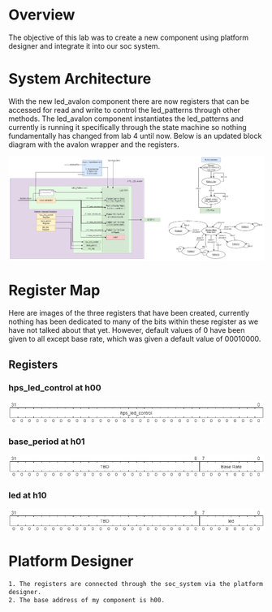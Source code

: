 # Overview
The objective of this lab was to create a new component using platform designer and integrate it into our soc system. 
# System Architecture
With the new led_avalon component there are now registers that can be accessed for read and write to control the led_patterns through other methods. The led_avalon component instantiates the led_patterns and currently is running it specifically through the state machine so nothing fundamentally has changed from lab 4 until now. Below is an updated block diagram with the avalon wrapper and the registers.

<BlockDiagram><img src="assets/LED_Avalon_block_diagram.png">

# Register Map
Here are images of the three registers that have been created, currently nothing has been dedicated to many of the bits within these register as we have not talked about that yet. However, default values of 0 have been given to all except base rate, which was given a default value of 00010000.
## Registers

### hps_led_control at h00
<reg><img src="assets/hps_led_control_reg.png">

### base_period at h01
<reg><img src="assets/base_rate_reg.png">

### led at h10
<reg><img src="assets/led_reg.png">


# Platform Designer
    1. The registers are connected through the soc_system via the platform designer.
    2. The base address of my component is h00.